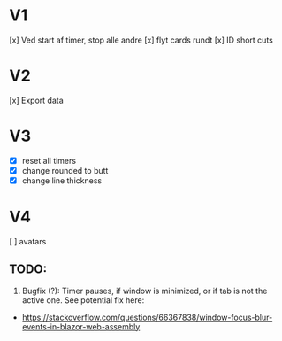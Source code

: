 # V1
[x] Ved start af timer, stop alle andre
[x] flyt cards rundt
[x] ID short cuts

# V2
[x] Export data

# V3
* [x] reset all timers
* [x] change rounded to butt
* [x] change line thickness

# V4
[ ] avatars

## TODO:
1) Bugfix (?): Timer pauses, if window is minimized, or if tab is not the active one. See potential fix here:
  * https://stackoverflow.com/questions/66367838/window-focus-blur-events-in-blazor-web-assembly
